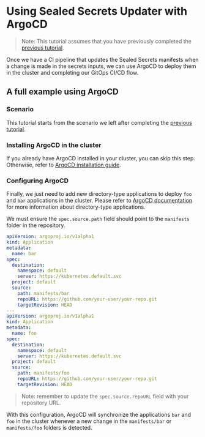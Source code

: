 # Using Sealed Secrets Updater with ArgoCD

> Note: This tutorial assumes that you have previously completed the [previous tutorial](ci.md).

Once we have a CI pipeline that updates the Sealed Secrets manifests when a change is made in the secrets inputs, we can use ArgoCD to deploy them in the cluster and completing our GitOps CI/CD flow.

## A full example using ArgoCD

### Scenario

This tutorial starts from the scenario we left after completing the [previous tutorial](ci.md).

### Installing ArgoCD in the cluster

If you already have ArgoCD installed in your cluster, you can skip this step. Otherwise, refer to [ArgoCD installation guide](https://argo-cd.readthedocs.io/en/stable/operator-manual/installation/).

### Configuring ArgoCD

Finally, we just need to add new directory-type applications to deploy `foo` and `bar` applications in the cluster. Please refer to [ArgoCD documentation](https://argo-cd.readthedocs.io/en/stable/user-guide/directory/) for more information about directory-type applications.

We must ensure the `spec.source.path` field should point to the `manifests` folder in the repository.

```yaml
apiVersion: argoproj.io/v1alpha1
kind: Application
metadata:
  name: bar
spec:
  destination:
    namespace: default
    server: https://kubernetes.default.svc
  project: default
  source:
    path: manifests/bar
    repoURL: https://github.com/your-user/your-repo.git
    targetRevision: HEAD
---
apiVersion: argoproj.io/v1alpha1
kind: Application
metadata:
  name: foo
spec:
  destination:
    namespace: default
    server: https://kubernetes.default.svc
  project: default
  source:
    path: manifests/foo
    repoURL: https://github.com/your-user/your-repo.git
    targetRevision: HEAD
```

> Note: remember to update the `spec.source.repoURL` field with your repository URL.

With this configuration, ArgoCD will synchronize the applications `bar` and `foo` in the cluster whenever a new change in the `manifests/bar` or `manifests/foo` folders is detected.
